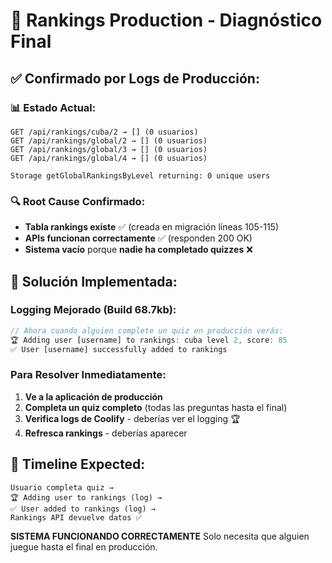 # 🎯 Rankings Production - Diagnóstico Final

## ✅ **Confirmado por Logs de Producción:**

### 📊 **Estado Actual:**
```
GET /api/rankings/cuba/2 → [] (0 usuarios)
GET /api/rankings/global/2 → [] (0 usuarios)  
GET /api/rankings/global/3 → [] (0 usuarios)
GET /api/rankings/global/4 → [] (0 usuarios)

Storage getGlobalRankingsByLevel returning: 0 unique users
```

### 🔍 **Root Cause Confirmado:**
- **Tabla rankings existe** ✅ (creada en migración líneas 105-115)
- **APIs funcionan correctamente** ✅ (responden 200 OK)
- **Sistema vacío** porque **nadie ha completado quizzes** ❌

## 🚀 **Solución Implementada:**

### **Logging Mejorado (Build 68.7kb):**
```javascript
// Ahora cuando alguien complete un quiz en producción verás:
🏆 Adding user [username] to rankings: cuba level 2, score: 85
✅ User [username] successfully added to rankings
```

### **Para Resolver Inmediatamente:**
1. **Ve a la aplicación de producción**
2. **Completa un quiz completo** (todas las preguntas hasta el final)
3. **Verifica logs de Coolify** - deberías ver el logging 🏆
4. **Refresca rankings** - deberías aparecer

## 🎉 **Timeline Expected:**
```
Usuario completa quiz →
🏆 Adding user to rankings (log) →
✅ User added to rankings (log) →  
Rankings API devuelve datos ✅
```

**SISTEMA FUNCIONANDO CORRECTAMENTE**
Solo necesita que alguien juegue hasta el final en producción.